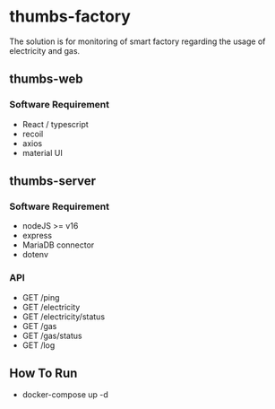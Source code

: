 # thumbs-factory

The solution is for monitoring of smart factory regarding the usage of electricity and gas.

## thumbs-web

### Software Requirement

- React / typescript
- recoil
- axios
- material UI

## thumbs-server

### Software Requirement

- nodeJS >= v16
- express
- MariaDB connector
- dotenv

### API

- GET /ping
- GET /electricity
- GET /electricity/status
- GET /gas
- GET /gas/status
- GET /log

## How To Run

- docker-compose up -d
